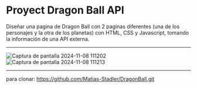 # Proyect Dragon Ball API

Diseñar una pagina de Dragon Ball con 2 paginas diferentes (una de los personajes y la otra de los planetas) con HTML, CSS y Javascript, tomando la información de una API externa.

***
![Captura de pantalla 2024-11-08 111202](https://github.com/user-attachments/assets/b43d0be0-7004-483a-a8eb-62c7ce4e4594)
![Captura de pantalla 2024-11-08 111213](https://github.com/user-attachments/assets/998588a5-e601-48c8-a220-39d6872ef28e)

***
para clonar: https://github.com/Matias-Stadler/DragonBall.git
